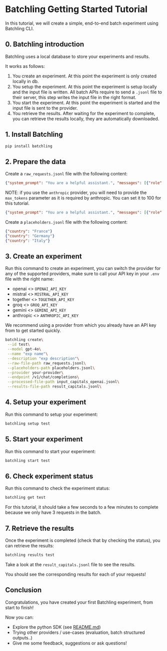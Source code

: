 # Batchling Getting Started Tutorial

In this tutorial, we will create a simple, end-to-end batch experiment using Batchling CLI.

## 0. Batchling introduction

Batchling uses a local database to store your experiments and results.

It works as follows:

1. You create an experiment. At this point the experiment is only created locally in db.
2. You setup the experiment. At this point the experiment is setup locally and the input file is written. All batch APIs require to send a `.jsonl` file to their server, this step writes the input file in the right format.
3. You start the experiment. At this point the experiment is started and the input file is sent to the provider.
4. You retrieve the results. After waiting for the experiment to complete, you can retrieve the results locally, they are automatically downloaded.

## 1. Install Batchling

```bash
pip install batchling
```

## 2. Prepare the data

Create a `raw_requests.jsonl` file with the following content:

```json
{"system_prompt": "You are a helpful assistant.", "messages": [{"role": "user", "content": "What is the capital of {country}?"}]}
```

NOTE: if you use the `anthropic` provider, you will need to provide the `max_tokens` parameter as it is required by anthropic. You can set it to 100 for this tutorial.

```json
{"system_prompt": "You are a helpful assistant.", "messages": [{"role": "user", "content": "What is the capital of {country}?"}], "max_tokens": 100}
```

Create a `placeholders.jsonl` file with the following content:

```json
{"country": "France"}
{"country": "Germany"}
{"country": "Italy"}
```

## 3. Create an experiment

Run this command to create an experiment, you can switch the provider for any of the supported providers, make sure to call your API key in your `.env` file with the right name:

- openai <> `OPENAI_API_KEY`
- mistral <> `MISTRAL_API_KEY`
- together <> `TOGETHER_API_KEY`
- groq <> `GROQ_API_KEY`
- gemini <> `GEMINI_API_KEY`
- anthropic <> `ANTHROPIC_API_KEY`

We recommend using a provider from which you already have an API key from to get started quickly.

```bash
batchling create\
 --id test\
 --model gpt-4o\
 --name "exp name"\
 --description "exp description"\
 --raw-file-path raw_requests.jsonl\
 --placeholders-path placeholders.jsonl\
 --provider your-provider\
 --endpoint /v1/chat/completions\
 --processed-file-path input_capitals_openai.jsonl\
 --results-file-path result_capitals.jsonl\
```

## 4. Setup your experiment

Run this command to setup your experiment:

```bash
batchling setup test
```

## 5. Start your experiment

Run this command to start your experiment:

```bash
batchling start test
```

## 6. Check experiment status

Run this command to check the experiment status:

```bash
batchling get test
```

For this tutorial, it should take a few seconds to a few minutes to complete because we only have 3 requests in the batch.

## 7. Retrieve the results

Once the experiment is completed (check that by checking the status), you can retrieve the results:

```bash
batchling results test
```

Take a look at the `result_capitals.jsonl` file to see the results.

You should see the corresponding results for each of your requests!

## Conclusion

Congratulations, you have created your first Batchling experiment, from start to finish!

Now you can:

- Explore the python SDK (see [README.md](../README.md))
- Trying other providers / use-cases (evaluation, batch structured outputs..)
- Give me some feedback, suggestions or ask questions!
